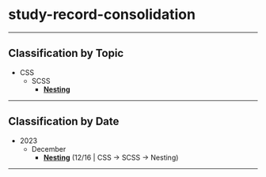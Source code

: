 # study-record-consolidation

***

## Classification by Topic

* CSS
  * SCSS
    * [**Nesting**](https://github.com/HaeChan-Jeon/study-record-consolidation/tree/main/css/scss/nesting)

***

## Classification by Date

* 2023
  * December
    * [**Nesting**](https://github.com/HaeChan-Jeon/study-record-consolidation/tree/main/css/scss/nesting) (12/16 | CSS -> SCSS -> Nesting)
     
***
